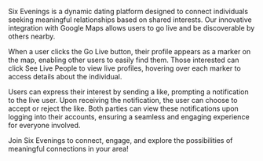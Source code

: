 Six Evenings is a dynamic dating platform designed to connect individuals seeking meaningful relationships based on shared interests. Our innovative integration with Google Maps allows users to go live and be discoverable by others nearby.

When a user clicks the Go Live button, their profile appears as a marker on the map, enabling other users to easily find them. Those interested can click See Live People to view live profiles, hovering over each marker to access details about the individual.

Users can express their interest by sending a like, prompting a notification to the live user. Upon receiving the notification, the user can choose to accept or reject the like. Both parties can view these notifications upon logging into their accounts, ensuring a seamless and engaging experience for everyone involved.

Join Six Evenings to connect, engage, and explore the possibilities of meaningful connections in your area!
